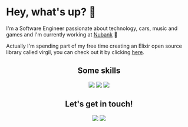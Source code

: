 # Hey, what's up? :beers:
 
I'm a Software Engineer passionate about technology, cars, music and games and I'm currently working at [Nubank](https://github.com/nubank) :purple_heart:

Actually I'm spending part of my free time creating an Elixir open source library called virgil, you can check out it by clicking [here](https://github.com/viniciuslcpereira97/virgil).


<center>
  <div text-align="justify">
    <h2>Some skills</h2>
    <img src="https://img.shields.io/badge/elixir-634c79?style=for-the-badge&logo=elixir&logoColor=white"/>
    <img src="https://img.shields.io/badge/php-787cb4?style=for-the-badge&logo=php&logoColor=white"/>
    <img src="https://img.shields.io/badge/python-f2c53d?style=for-the-badge&logo=python&logoColor=white"/>
  </div>
 
  <div text-align="justify">
    <h2>Let's get in touch!</h2>
    <a href="https://www.linkedin.com/in/vinicius-luiz"><img src="https://img.shields.io/badge/Linkedin-2261b8?style=for-the-badge&logo=linkedin&logoColor=white"/></a>
    <a href="https://twitter.com/viniciuslcp97"><img src="https://img.shields.io/badge/Twitter-38a2e4?style=for-the-badge&logo=twitter&logoColor=white"/></a>
  </div>
</center>
